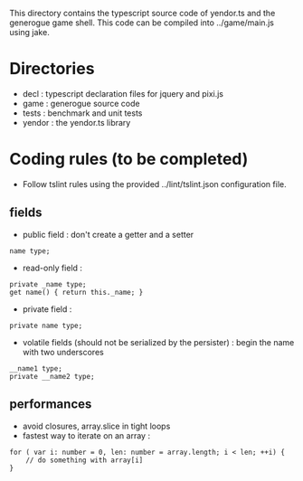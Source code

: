 This directory contains the typescript source code of yendor.ts and the generogue game shell.
This code can be compiled into ../game/main.js using jake.

# Directories
* decl : typescript declaration files for jquery and pixi.js
* game : generogue source code
* tests : benchmark and unit tests
* yendor : the yendor.ts library

# Coding rules (to be completed)
* Follow tslint rules using the provided ../lint/tslint.json configuration file.

## fields
* public field : don't create a getter and a setter
```
name type;
```

* read-only field :
```
private _name type;
get name() { return this._name; }
```

* private field :
```
private name type;
```

* volatile fields (should not be serialized by the persister) : begin the name with two underscores 
```
__name1 type;
private __name2 type;
```

## performances
* avoid closures, array.slice in tight loops
* fastest way to iterate on an array :
```
for ( var i: number = 0, len: number = array.length; i < len; ++i) {
	// do something with array[i]
}
```


